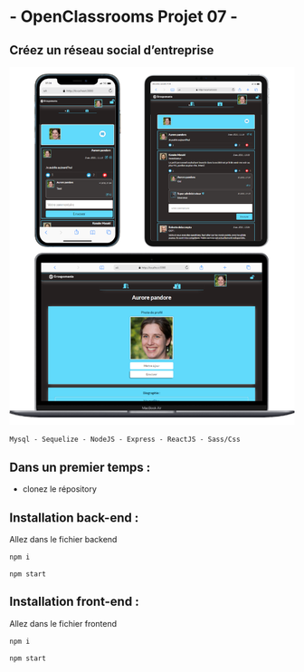 # - OpenClassrooms Projet 07 -

## Créez un réseau social d’entreprise

![screen Site](./readme.png)


```
Mysql - Sequelize - NodeJS - Express - ReactJS - Sass/Css
```

## Dans un premier temps : 

- clonez le répository 

## Installation back-end : 

Allez dans le fichier backend 
```
npm i
```
```
npm start
```
## Installation front-end : 

Allez dans le fichier frontend
```
npm i
```
```
npm start
```